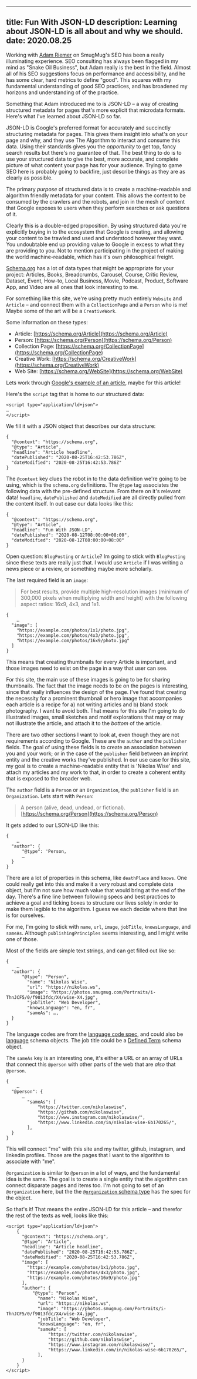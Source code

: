 ---
title: Fun With JSON-LD
description: Learning about JSON-LD is all about and why we should. 
date: 2020.08.25
----

Working with [Adam Riemer](https://www.adamriemer.me/) on SmugMug's SEO has been a really illuminating experience. SEO consulting has always been flagged in my mind as "Snake Oil Business", but Adam really is the best in the field. Almost all of his SEO suggestions focus on performance and accessibility, and he has some clear, hard metrics to define "good". This squares with my fundamental understanding of good SEO practices, and has broadened my horizons and understanding of of the practice.

Something that Adam introduced me to is JSON-LD – a way of creating structured metadata for pages that's more explicit that microdata formats. Here's what I've learned about JSON-LD so far. 

JSON-LD is Google's preferred format for accurately and succinctly structuring metadata for pages. This gives them insight into what's on your page and why, and they use The Algorithm to interact and consume this data. Using their standards gives you the _opportunity_ to get top, fancy search results but there's no guarantee of that. The best thing to do is to use your structured data to give the best, more accurate, and complete picture of what content your page has for your audience. Trying to game SEO here is probably going to backfire, just describe things as they are as clearly as possible.

The primary _purpose_ of structured data is to create a machine-readable and algorithm friendly metadata for your content. This allows the content to be consumed by the crawlers and the robots, and join in the mesh of content that Google exposes to users when they perform searches or ask questions of it.

Clearly this is a double-edged proposition. By using structured data you're explicitly buying in to the ecosystem that Google is creating, and allowing your content to be trawled and used and understood however they want. You undoubtable end up providing value to Google in excess to what they are providing to you. Not to mention participating in the project of making the world machine-readable, which has it's own philosophical freight. 
 
[Schema.org](https://schema.org/) has a lot of data types that might be appropriate for your project: Articles, Books, Breadcrumbs, Carousel, Course, Critic Review, Dataset, Event, How-to, Local Business, Movie, Podcast, Product, Software App, and Video are all ones that look interesting to me. 

For something like this site, we're using pretty much entirely `Website` and `Article` – and connect them with a `CollectionPage` and a `Person` who is me! Maybe some of the art will be a `CreativeWork`.

Some information on these types:

- Article: [https://schema.org/Article](https://schema.org/Article)
- Person: [https://schema.org/Person](https://schema.org/Person)
- Collection Page: [https://schema.org/CollectionPage](https://schema.org/CollectionPage)
- Creative Work: [https://schema.org/CreativeWork](https://schema.org/CreativeWork)
- Web Site: [https://schema.org/WebSite](https://schema.org/WebSite)



Lets work through [Google's example of an article](https://developers.google.com/search/docs/data-types/article), maybe for this article!

Here's the `script` tag that is home to our structured data:

```
<script type="application/ld+json">
…
</script>
```

We fill it with a JSON object that describes our data structure:

```
{
  "@context": "https://schema.org",
  "@type": "Article",
  "headline": "Article headline",
  "datePublished": "2020-08-25T16:42:53.786Z",
  "dateModified": "2020-08-25T16:42:53.786Z"
}
```

The `@context` key clues the robot in to the data definition we're going to be using, which is the `schema.org` definitions. The `@type` tag associates the following data with the pre-defined structure. From there on it's relevant data! `headline`, `datePublished` and `dateModified` are all directly pulled from the content itself. In out case our data looks like this:

```
{
  "@context": "https://schema.org",
  "@type": "Article",
  "headline": "Fun With JSON-LD",
  "datePublished": "2020-08-12T08:00:00+08:00",
  "dateModified": "2020-08-12T08:00:00+08:00"
}
```

Open question: `BlogPosting` or `Article`? Im going to stick with `BlogPosting` since these texts are really just that. I would use `Article` if I was writing a news piece or a review, or something maybe more scholarly. 

The last required field is an `image`:

> For best results, provide multiple high-resolution images (minimum of 300,000 pixels when multiplying width and height) with the following aspect ratios: 16x9, 4x3, and 1x1.

```
{
	…
  "image": [
    "https://example.com/photos/1x1/photo.jpg",
    "https://example.com/photos/4x3/photo.jpg",
    "https://example.com/photos/16x9/photo.jpg"
  ]
}
```

This means that creating thumbnails for every Article is important, and those images need to exist on the page in a way that user can see. 

For this site, the main use of these images is going to be for sharing thumbnails. The fact that the image needs to be on the pages is interesting, since that really influences the design of the page. I've found that creating the necessity for a prominent thumbnail or hero image that accompanies each article is a recipe for a) not writing articles and b) bland stock photography. I want to avoid both. That means for this site I'm going to do illustrated images, small sketches and motif explorations that may or may not illustrate the article, and attach it to the _bottom_ of the article.

There are two other sections I want to look at, even though they are not requirements according to Google. These are the `author` and the `publisher` fields. The goal of using these fields is to create an association between you and your work; or in the case of the `publisher` field between an imprint entity and the creative works they've published. In our use case for this site, my goal is to create a machine-readable entity that is 'Nikolas Wise' and attach my articles and my work to that, in order to create a coherent entity that is exposed to the broader web. 

The `author` field is a `Person` or an `Organization`, the `publisher` field is an `Organization`. Lets start with `Person`:

> A person (alive, dead, undead, or fictional).
[https://schema.org/Person](https://schema.org/Person)

It gets added to our LSON-LD like this:

```
{
	…
  "author": {
	  "@type": 'Person,
	  …
  }
}
```

There are a lot of properties in this schema, like `deathPlace` and `knows`. One could really get into this and make it a very robust and complete data object, but I'm not sure how much value that would bring at the end of the day. There's a fine line between following specs and best practices to achieve a goal and ticking boxes to structure our lives solely in order to make them legible to the algorithm. I guess we each decide where that line is for ourselves.

For me, I'm going to stick with `name`, `url`, `image`, `jobTitle`, `knowsLanguage`, and `sameAs`. Although `publishingPrinciples` seems interesting, and I might write one of those. 

Most of the fields are simple text strings, and can get filled out like so:

```
{
	…
  "author": {
	  "@type": "Person",
		"name": "Nikolas Wise",
		"url": "https://nikolas.ws",
		"image": "https://photos.smugmug.com/Portraits/i-ThnJCF5/0/f9013fdc/X4/wise-X4.jpg",
		"jobTitle": "Web Developer",
		"knowsLanguage": "en, fr",
		"sameAs": …,
  }
}
```

The language codes are from the [language code spec](https://tools.ietf.org/html/bcp47), and could also be [language](https://schema.org/Language) schema objects. The job title could be a [Defined Term](https://schema.org/DefinedTerm) schema object. 

The `sameAs` key is an interesting one, it's either a URL or an array of URLs that connect this `@person` with other parts of the web that are _also_ that `@person`. 

```
{
	…
  "@person": {
	  …
		"sameAs": [
			"https://twitter.com/nikolaswise",
			"https://github.com/nikolaswise",
			"https://www.instagram.com/nikolaswise/",
			"https://www.linkedin.com/in/nikolas-wise-6b170265/",
		],
  }
}
```

This will connect "me" with this site and my twitter, github, instagram, and linkedin profiles. Those are the pages that I want to the algorithm to associate with "me".

`@organization` is similar to `@person` in a lot of ways, and the fundamental idea is the same. The goal is to create a single entity that the algorithm can connect disparate pages and items too. I'm not going to set of an `@organization` here, but the the [`@organization` schema type](https://schema.org/Organization) has the spec for the object. 

So that's it! That means the entire JSON-LD for this article – and therefor the rest of the texts as well, looks like this:

```
<script type="application/ld+json">
	{
	  "@context": "https://schema.org",
	  "@type": "Article",
	  "headline": "Article headline",
	  "datePublished": "2020-08-25T16:42:53.786Z",
	  "dateModified": "2020-08-25T16:42:53.786Z",
	  "image": [
	    "https://example.com/photos/1x1/photo.jpg",
	    "https://example.com/photos/4x3/photo.jpg",
	    "https://example.com/photos/16x9/photo.jpg"
	  ],
	  "author": {
		  "@type": "Person",
			"name": "Nikolas Wise",
			"url": "https://nikolas.ws",
			"image": "https://photos.smugmug.com/Portraits/i-ThnJCF5/0/f9013fdc/X4/wise-X4.jpg",
			"jobTitle": "Web Developer",
			"knowsLanguage": "en, fr",
			"sameAs": [
				"https://twitter.com/nikolaswise",
				"https://github.com/nikolaswise",
				"https://www.instagram.com/nikolaswise/",
				"https://www.linkedin.com/in/nikolas-wise-6b170265/",
			],
	  }
	}
</script>
```